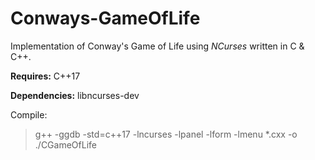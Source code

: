# Conways-GameOfLife
Implementation of Conway's Game of Life using *NCurses* written in C &amp; C++.

**Requires:** C++17

**Dependencies:** libncurses-dev

Compile:

> g++ -ggdb -std=c++17 -lncurses -lpanel -lform -lmenu *.cxx -o ./CGameOfLife
